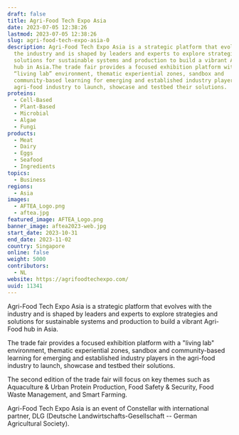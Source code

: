 ```yaml
---
draft: false
title: Agri-Food Tech Expo Asia
date: 2023-07-05 12:38:26
lastmod: 2023-07-05 12:38:26
slug: agri-food-tech-expo-asia-0
description: Agri-Food Tech Expo Asia is a strategic platform that evolves with
  the industry and is shaped by leaders and experts to explore strategies and
  solutions for sustainable systems and production to build a vibrant Agri-Food
  hub in Asia.The trade fair provides a focused exhibition platform with a
  “living lab” environment, thematic experiential zones, sandbox and
  community-based learning for emerging and established industry players in the
  agri-food industry to launch, showcase and testbed their solutions.
proteins:
  - Cell-Based
  - Plant-Based
  - Microbial
  - Algae
  - Fungi
products:
  - Meat
  - Dairy
  - Eggs
  - Seafood
  - Ingredients
topics:
  - Business
regions:
  - Asia
images:
  - AFTEA_Logo.png
  - aftea.jpg
featured_image: AFTEA_Logo.png
banner_image: aftea2023-web.jpg
start_date: 2023-10-31
end_date: 2023-11-02
country: Singapore
online: false
weight: 5000
contributors:
  - NL
website: https://agrifoodtechexpo.com/
uuid: 11341
---
```

Agri-Food Tech Expo Asia is a strategic platform that evolves with the
industry and is shaped by leaders and experts to explore strategies and
solutions for sustainable systems and production to build a vibrant
Agri-Food hub in Asia.

The trade fair provides a focused exhibition platform with a "living
lab" environment, thematic experiential zones, sandbox and
community-based learning for emerging and established industry players
in the agri-food industry to launch, showcase and testbed their
solutions.

The second edition of the trade fair will focus on key themes such as
Aquaculture & Urban Protein Production, Food Safety & Security, Food
Waste Management, and Smart Farming.

Agri-Food Tech Expo Asia is an event of Constellar with international
partner, DLG (Deutsche Landwirtschafts-Gesellschaft -- German
Agricultural Society).
